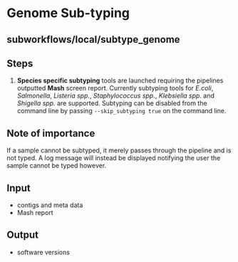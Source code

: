 # Genome Sub-typing

## subworkflows/local/subtype_genome

## Steps
1. **Species specific subtyping** tools are launched requiring the pipelines outputted **Mash** screen report. Currently subtyping tools for *E.coli*, *Salmonella*, *Listeria spp.*, *Staphylococcus spp.*, *Klebsiella spp.* and *Shigella spp.* are supported. Subtyping can be disabled from the command line by passing `--skip_subtyping true` on the command line.

## Note of importance
If a sample cannot be subtyped, it merely passes through the pipeline and is not typed. A log message will instead be displayed notifying the user the sample cannot be typed however.

## Input
- contigs and meta data
- Mash report

## Output
- software versions
